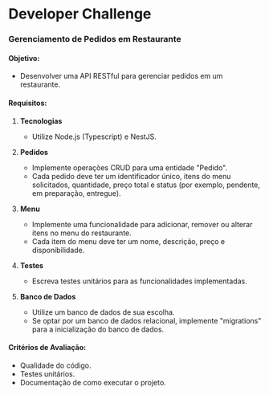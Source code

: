 # Developer Challenge

### Gerenciamento de Pedidos em Restaurante

#### Objetivo:

- Desenvolver uma API RESTful para gerenciar pedidos em um restaurante.

#### Requisitos:

1. **Tecnologias**
    - Utilize Node.js (Typescript) e NestJS.

2. **Pedidos**
    - Implemente operações CRUD para uma entidade "Pedido".
    - Cada pedido deve ter um identificador único, itens do menu solicitados, quantidade, preço total e status (por exemplo, pendente, em preparação, entregue).

3. **Menu**
    - Implemente uma funcionalidade para adicionar, remover ou alterar itens no menu do restaurante.
    - Cada item do menu deve ter um nome, descrição, preço e disponibilidade.

4. **Testes**
    - Escreva testes unitários para as funcionalidades implementadas.

5. **Banco de Dados**
    - Utilize um banco de dados de sua escolha.
    - Se optar por um banco de dados relacional, implemente "migrations" para a inicialização do banco de dados.

#### Critérios de Avaliação:

- Qualidade do código.
- Testes unitários.
- Documentação de como executar o projeto.
